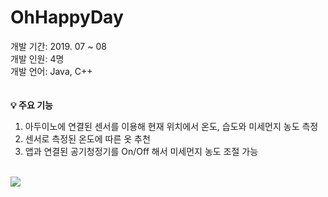 # OhHappyDay
개발 기간: 2019. 07 ~ 08 <br>
개발 인원: 4명 <br>
개발 언어: Java, C++ <br>
<br><br>
<b>💡 주요 기능 </b> <br>
1) 아두이노에 연결된 센서를 이용해 현재 위치에서 온도, 습도와 미세먼지 농도 측정 <br>
2) 센서로 측정된 온도에 따른 옷 추천 <br>
3) 앱과 연결된 공기청정기를 On/Off 해서 미세먼지 농도 조절 가능
<br>
<img src="https://user-images.githubusercontent.com/53859836/230893902-6e213eb1-1af0-4917-9a97-47cfb70ab672.png" />
